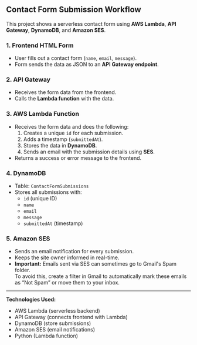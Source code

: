 ## Contact Form Submission Workflow

This project shows a serverless contact form using **AWS Lambda**, **API Gateway**, **DynamoDB**, and **Amazon SES**.

### 1. Frontend HTML Form
- User fills out a contact form (`name`, `email`, `message`).
- Form sends the data as JSON to an **API Gateway endpoint**.

### 2. API Gateway
- Receives the form data from the frontend.
- Calls the **Lambda function** with the data.

### 3. AWS Lambda Function
- Receives the form data and does the following:
  1. Creates a unique `id` for each submission.
  2. Adds a timestamp (`submittedAt`).
  3. Stores the data in **DynamoDB**.
  4. Sends an email with the submission details using **SES**.
- Returns a success or error message to the frontend.

### 4. DynamoDB
- Table: `ContactFormSubmissions`
- Stores all submissions with:
  - `id` (unique ID)
  - `name`
  - `email`
  - `message`
  - `submittedAt` (timestamp)

### 5. Amazon SES
- Sends an email notification for every submission.
- Keeps the site owner informed in real-time.
- **Important:** Emails sent via SES can sometimes go to Gmail's Spam folder.  
  To avoid this, create a filter in Gmail to automatically mark these emails as “Not Spam” or move them to your inbox.

---

**Technologies Used:**  
- AWS Lambda (serverless backend)  
- API Gateway (connects frontend with Lambda)  
- DynamoDB (store submissions)  
- Amazon SES (email notifications)  
- Python (Lambda function)  
